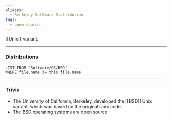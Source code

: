 ```yaml
---
aliases:
  - Berkeley Software Distribution
tags:
  - open-source
---
```

[[Unix]] variant.

---

### Distributions

```dataview
LIST FROM "Software/OS/BSD"
WHERE file.name != this.file.name
```

---

### Trivia

- The University of California, Berkeley, developed the [[BSD]] Unix variant, which was based on the original Unix code.
- The BSD operating systems are open source